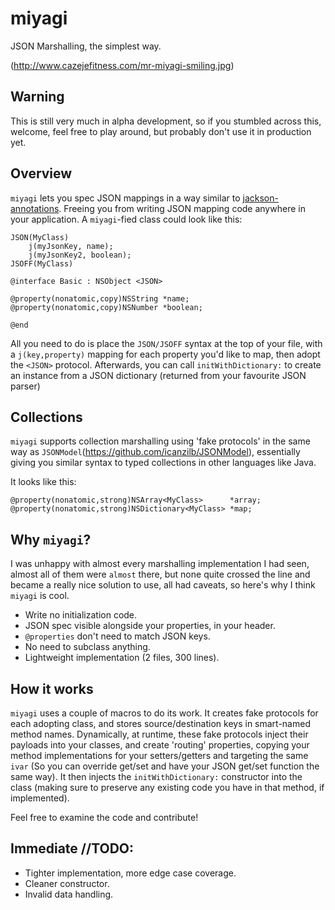 miyagi
======

JSON Marshalling, the simplest way.

(http://www.cazejefitness.com/mr-miyagi-smiling.jpg)

## Warning

This is still very much in alpha development, so if you stumbled across this, welcome, 
feel free to play around, but probably don't use it in production yet.

## Overview

`miyagi` lets you spec JSON mappings in a way similar to [jackson-annotations](https://github.com/FasterXML/jackson-annotations).
Freeing you from writing JSON mapping code anywhere in your application. A `miyagi`-fied class could look like this: 

```
JSON(MyClass)
    j(myJsonKey, name);
    j(myJsonKey2, boolean);
JSOFF(MyClass)

@interface Basic : NSObject <JSON>

@property(nonatomic,copy)NSString *name;
@property(nonatomic,copy)NSNumber *boolean;

@end
```

All you need to do is place the `JSON/JSOFF` syntax at the top of your file, 
with a `j(key,property)` mapping for each property you'd like to map, then adopt the `<JSON>` protocol.
Afterwards, you can call `initWithDictionary:` to create an instance from a JSON dictionary 
(returned from your favourite JSON parser)

## Collections

`miyagi` supports collection marshalling using 'fake protocols' in the same way as `JSONModel`(https://github.com/icanzilb/JSONModel), 
essentially giving you similar syntax to typed collections in other languages like Java.

It looks like this:

```
@property(nonatomic,strong)NSArray<MyClass>      *array;
@property(nonatomic,strong)NSDictionary<MyClass> *map;
```

## Why `miyagi`?

I was unhappy with almost every marshalling implementation I had seen, almost all of them were `almost` there,
but none quite crossed the line and became a really nice solution to use, all had caveats, so here's why I
think `miyagi` is cool.

* Write no initialization code.
* JSON spec visible alongside your properties, in your header.
* `@properties` don't need to match JSON keys.
* No need to subclass anything.
* Lightweight implementation (2 files, 300 lines).

## How it works

`miyagi` uses a couple of macros to do its work. It creates fake protocols for each adopting class, 
and stores source/destination keys in smart-named method names. Dynamically, at runtime, these
fake protocols inject their payloads into your classes, and create 'routing' properties, copying your
method implementations for your setters/getters and targeting the same `ivar` (So you can override get/set 
and have your JSON get/set function the same way). It then injects the `initWithDictionary:` constructor
into the class (making sure to preserve any existing code you have in that method, if implemented).

Feel free to examine the code and contribute!

## Immediate //TODO:

* Tighter implementation, more edge case coverage.
* Cleaner constructor.
* Invalid data handling.



